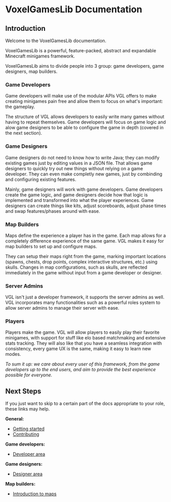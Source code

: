 # VoxelGamesLib Documentation

## Introduction

Welcome to the VoxelGamesLib documentation.

VoxelGamesLib is a powerful, feature-packed, abstract and expandable Minecraft minigames framework.  

VoxelGamesLib aims to divide people into 3 group: game developers, game designers, map builders.

### Game Developers
Game developers will make use of the modular APIs VGL offers to make creating minigames pain free and allow them to focus on what's important: the gameplay.

The structure of VGL allows developers to easily write many games without having to repeat themselves. Game developers will focus on game logic and alow game designers to be able to configure the game in depth (covered in the next section).

### Game Designers
Game designers do not need to know how to write Java; they can modify existing games just by editing values in a JSON file. That allows game designers to quickly try out new things without relying on a game developer. They can even make completly new games, just by combinding and configuring existing features.

Mainly, game designers will work with game developers. Game developers create the game logic, and game designers decide how that logic is implemented and transformed into what the player experiences. Game designers can create things like kits, adjust scoreboards, adjust phase times and swap features/phases around with ease.

### Map Builders
Maps define the experience a player has in the game. Each map allows for a completely difference experience of the same game. VGL makes it easy for map builders to set up and configure maps.

They can setup their maps right from the game, marking important locations (spawns, chests, drop points, complex interactive structures, etc.) using skulls. Changes in map configurations, such as skulls, are reflected immediately in the game without input from a game developer or designer.

### Server Admins
VGL isn't just a developer framework, it supports the server admins as well. VGL incorporates many functionalities such as a powerful roles system to allow server admins to manage their server with ease.

### Players
Players make the game. VGL will allow players to easily play their favorite minigames, with support for stuff like elo based matchmaking and extensive stats tracking. They will also like that you have a seamless integration with consistency, every game UX is the same, making it easy to learn new modes.
  
*To sum it up: we care about every user of this framework, from the game developers up to the end users, and aim to provide the 
best experience possible for everyone.*

## Next Steps

If you just want to skip to a certain part of the docs appropriate to your role, these links may help.

**General:**

* [Getting started](/general/getting-started)
* [Contributing](/contributor-area/general)

**Game developers:**

* [Developer area](/developer-area/index)

**Game designers:**

* [Designer area](/designer-area/index)

**Map builders:**

* [Introduction to maps](/maps/introduction)
